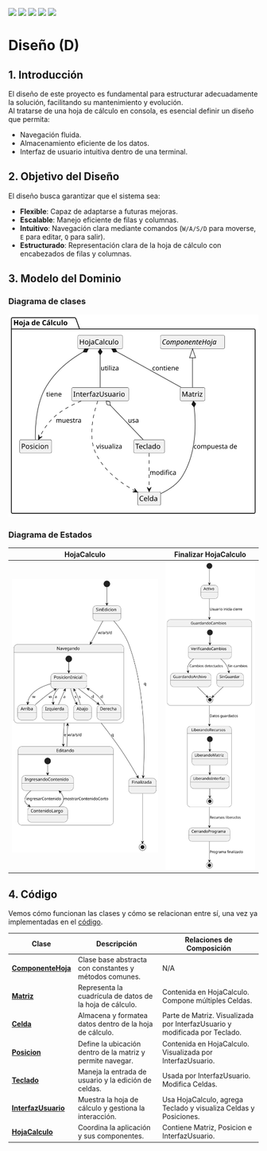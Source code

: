 [![](https://img.shields.io/badge/-Inicio-FFF?style=flat&logo=Emlakjet&logoColor=black)](/README.md) [![](https://img.shields.io/badge/-Entrega_1-FFF?style=flat&logo=openstreetmap&logoColor=black)](/documentos/entregas.d.md) [![](https://img.shields.io/badge/-Entrega_2-FFF?style=flat&logo=openstreetmap&logoColor=black)](/documentos/entregas.dM.md)  [![](https://img.shields.io/badge/-Entrega_3-FFF?style=flat&logo=openstreetmap&logoColor=black)](/documentos/entregas.dOO.md)  [![](https://img.shields.io/badge/-Entrega_4-FFF?style=flat&logo=openstreetmap&logoColor=black)]()

# Diseño (D)

## 1. Introducción
El diseño de este proyecto es fundamental para estructurar adecuadamente la solución, facilitando su mantenimiento y evolución.  
Al tratarse de una hoja de cálculo en consola, es esencial definir un diseño que permita:  

- Navegación fluida.  
- Almacenamiento eficiente de los datos.  
- Interfaz de usuario intuitiva dentro de una terminal.  

## 2. Objetivo del Diseño
El diseño busca garantizar que el sistema sea:  

- **Flexible**: Capaz de adaptarse a futuras mejoras.  
- **Escalable**: Manejo eficiente de filas y columnas.  
- **Intuitivo**: Navegación clara mediante comandos (`W/A/S/D` para moverse, `E` para editar, `Q` para salir).  
- **Estructurado**: Representación clara de la hoja de cálculo con encabezados de filas y columnas.  

## 3. Modelo del Dominio

### Diagrama de clases

![Diagrama de clases](/images/modelosUML/DiagramaClases.svg)

### Diagrama de Estados

| **HojaCalculo** | **Finalizar HojaCalculo** |
|-------------|----------|
| ![Diagrama de Estados](/images/modelosUML/DiagramaEstados.svg) | ![FinalizarHojaCalculo](/images/modelosUML/FinalizarHojaCalculo.svg) | ![Diagrama de Estados Matriz](/images/modelosUML/DiagramaEstadosMatriz.svg) | ![Diagrama de Estados Celda](/images/modelosUML/DiagramaEstadosCelda.svg) |  ![Diagrama de Estados InterfazUsuario](/images/modelosUML/DiagramaEstadosInterfazUsuario.svg) |

## 4. Código

Vemos cómo funcionan las clases y cómo se relacionan entre sí, una vez ya implementadas en el [código](/src/HojaCalculo.java).

| Clase               | Descripción | Relaciones de Composición |
|---------------------|-------------|---------------------------|
| [**ComponenteHoja**](https://github.com/oscarsantasanchez/24-25-IdSw2-SDD/blob/1262ea1a57e90b63dfb4db57a52fc116fa828348/src/HojaCalculo.java#L3)  | Clase base abstracta con constantes y métodos comunes. | N/A |
| [**Matriz**](https://github.com/oscarsantasanchez/24-25-IdSw2-SDD/blob/1262ea1a57e90b63dfb4db57a52fc116fa828348/src/HojaCalculo.java#L77)          | Representa la cuadrícula de datos de la hoja de cálculo. | Contenida en HojaCalculo. Compone múltiples Celdas. |
| [**Celda**](https://github.com/oscarsantasanchez/24-25-IdSw2-SDD/blob/1262ea1a57e90b63dfb4db57a52fc116fa828348/src/HojaCalculo.java#L52)           | Almacena y formatea datos dentro de la hoja de cálculo. | Parte de Matriz. Visualizada por InterfazUsuario y modificada por Teclado. |
| [**Posicion**](https://github.com/oscarsantasanchez/24-25-IdSw2-SDD/blob/1262ea1a57e90b63dfb4db57a52fc116fa828348/src/HojaCalculo.java#L10)        | Define la ubicación dentro de la matriz y permite navegar. | Contenida en HojaCalculo. Visualizada por InterfazUsuario. |
| [**Teclado**](https://github.com/oscarsantasanchez/24-25-IdSw2-SDD/blob/1262ea1a57e90b63dfb4db57a52fc116fa828348/src/HojaCalculo.java#L110)         | Maneja la entrada de usuario y la edición de celdas. | Usada por InterfazUsuario. Modifica Celdas. |
| [**InterfazUsuario**](https://github.com/oscarsantasanchez/24-25-IdSw2-SDD/blob/1262ea1a57e90b63dfb4db57a52fc116fa828348/src/HojaCalculo.java#L137) | Muestra la hoja de cálculo y gestiona la interacción. | Usa HojaCalculo, agrega Teclado y visualiza Celdas y Posiciones. |
| [**HojaCalculo**](https://github.com/oscarsantasanchez/24-25-IdSw2-SDD/blob/1262ea1a57e90b63dfb4db57a52fc116fa828348/src/HojaCalculo.java#L198)     | Coordina la aplicación y sus componentes. | Contiene Matriz, Posicion e InterfazUsuario. |